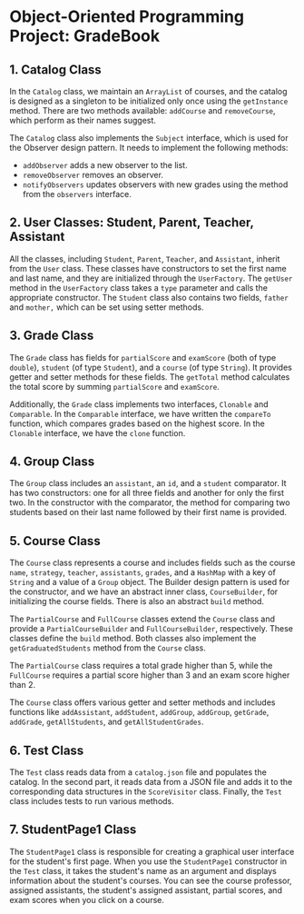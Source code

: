# Object-Oriented Programming Project: GradeBook

## 1. Catalog Class

In the `Catalog` class, we maintain an `ArrayList` of courses, and the catalog is designed as a singleton to be initialized only once using the `getInstance` method. There are two methods available: `addCourse` and `removeCourse`, which perform as their names suggest.

The `Catalog` class also implements the `Subject` interface, which is used for the Observer design pattern. It needs to implement the following methods:
- `addObserver` adds a new observer to the list.
- `removeObserver` removes an observer.
- `notifyObservers` updates observers with new grades using the method from the `observers` interface.

## 2. User Classes: Student, Parent, Teacher, Assistant

All the classes, including `Student`, `Parent`, `Teacher`, and `Assistant`, inherit from the `User` class. These classes have constructors to set the first name and last name, and they are initialized through the `UserFactory`. The `getUser` method in the `UserFactory` class takes a `type` parameter and calls the appropriate constructor. The `Student` class also contains two fields, `father` and `mother,` which can be set using setter methods.

## 3. Grade Class

The `Grade` class has fields for `partialScore` and `examScore` (both of type `double`), `student` (of type `Student`), and a `course` (of type `String`). It provides getter and setter methods for these fields. The `getTotal` method calculates the total score by summing `partialScore` and `examScore`.

Additionally, the `Grade` class implements two interfaces, `Clonable` and `Comparable`. In the `Comparable` interface, we have written the `compareTo` function, which compares grades based on the highest score. In the `Clonable` interface, we have the `clone` function.

## 4. Group Class

The `Group` class includes an `assistant`, an `id`, and a `student` comparator. It has two constructors: one for all three fields and another for only the first two. In the constructor with the comparator, the method for comparing two students based on their last name followed by their first name is provided.

## 5. Course Class

The `Course` class represents a course and includes fields such as the course `name`, `strategy`, `teacher`, `assistants`, `grades`, and a `HashMap` with a key of `String` and a value of a `Group` object. The Builder design pattern is used for the constructor, and we have an abstract inner class, `CourseBuilder`, for initializing the course fields. There is also an abstract `build` method.

The `PartialCourse` and `FullCourse` classes extend the `Course` class and provide a `PartialCourseBuilder` and `FullCourseBuilder`, respectively. These classes define the `build` method. Both classes also implement the `getGraduatedStudents` method from the `Course` class.

The `PartialCourse` class requires a total grade higher than 5, while the `FullCourse` requires a partial score higher than 3 and an exam score higher than 2.

The `Course` class offers various getter and setter methods and includes functions like `addAssistant`, `addStudent`, `addGroup`, `addGroup`, `getGrade`, `addGrade`, `getAllStudents`, and `getAllStudentGrades`.

## 6. Test Class

The `Test` class reads data from a `catalog.json` file and populates the catalog. In the second part, it reads data from a JSON file and adds it to the corresponding data structures in the `ScoreVisitor` class. Finally, the `Test` class includes tests to run various methods.

## 7. StudentPage1 Class

The `StudentPage1` class is responsible for creating a graphical user interface for the student's first page. When you use the `StudentPage1` constructor in the `Test` class, it takes the student's name as an argument and displays information about the student's courses. You can see the course professor, assigned assistants, the student's assigned assistant, partial scores, and exam scores when you click on a course.

